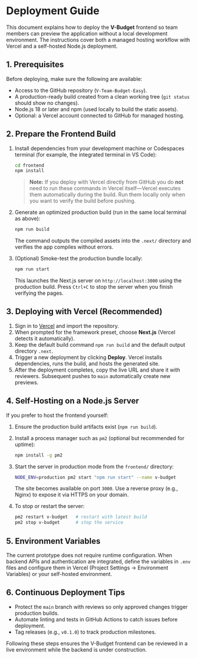 # Deployment Guide

This document explains how to deploy the **V-Budget** frontend so team members can preview the application without a local development environment. The instructions cover both a managed hosting workflow with Vercel and a self-hosted Node.js deployment.

## 1. Prerequisites

Before deploying, make sure the following are available:

- Access to the GitHub repository (`V-Team-Budget-Easy`).
- A production-ready build created from a clean working tree (`git status` should show no changes).
- Node.js 18 or later and npm (used locally to build the static assets).
- Optional: a Vercel account connected to GitHub for managed hosting.

## 2. Prepare the Frontend Build

1. Install dependencies from your development machine or Codespaces terminal (for example, the integrated terminal in VS Code):

   ```bash
   cd frontend
   npm install
   ```

   > **Note:** If you deploy with Vercel directly from GitHub you do **not** need to run these commands in Vercel itself—Vercel executes them automatically during the build. Run them locally only when you want to verify the build before pushing.

2. Generate an optimized production build (run in the same local terminal as above):

   ```bash
   npm run build
   ```

   The command outputs the compiled assets into the `.next/` directory and verifies the app compiles without errors.

3. (Optional) Smoke-test the production bundle locally:

   ```bash
   npm run start
   ```

   This launches the Next.js server on `http://localhost:3000` using the production build. Press `Ctrl+C` to stop the server when you finish verifying the pages.

## 3. Deploying with Vercel (Recommended)

1. Sign in to [Vercel](https://vercel.com) and import the repository.
2. When prompted for the framework preset, choose **Next.js** (Vercel detects it automatically).
3. Keep the default build command `npm run build` and the default output directory `.next`.
4. Trigger a new deployment by clicking **Deploy**. Vercel installs dependencies, runs the build, and hosts the generated site.
5. After the deployment completes, copy the live URL and share it with reviewers. Subsequent pushes to `main` automatically create new previews.

## 4. Self-Hosting on a Node.js Server

If you prefer to host the frontend yourself:

1. Ensure the production build artifacts exist (`npm run build`).
2. Install a process manager such as `pm2` (optional but recommended for uptime):

   ```bash
   npm install -g pm2
   ```

3. Start the server in production mode from the `frontend/` directory:

   ```bash
   NODE_ENV=production pm2 start "npm run start" --name v-budget
   ```

   The site becomes available on port `3000`. Use a reverse proxy (e.g., Nginx) to expose it via HTTPS on your domain.

4. To stop or restart the server:

   ```bash
   pm2 restart v-budget   # restart with latest build
   pm2 stop v-budget      # stop the service
   ```

## 5. Environment Variables

The current prototype does not require runtime configuration. When backend APIs and authentication are integrated, define the variables in `.env` files and configure them in Vercel (Project Settings → Environment Variables) or your self-hosted environment.

## 6. Continuous Deployment Tips

- Protect the `main` branch with reviews so only approved changes trigger production builds.
- Automate linting and tests in GitHub Actions to catch issues before deployment.
- Tag releases (e.g., `v0.1.0`) to track production milestones.

Following these steps ensures the V-Budget frontend can be reviewed in a live environment while the backend is under construction.
